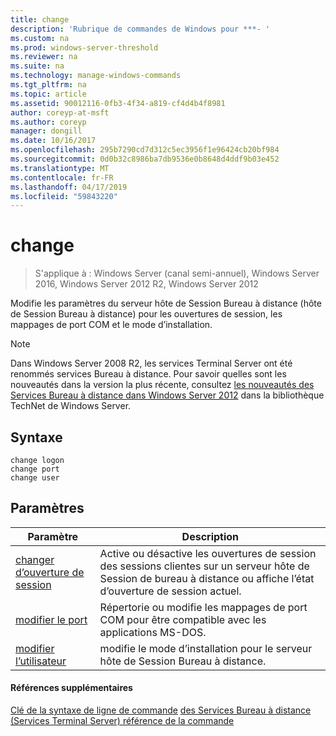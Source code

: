 ```yaml
---
title: change
description: 'Rubrique de commandes de Windows pour ***- '
ms.custom: na
ms.prod: windows-server-threshold
ms.reviewer: na
ms.suite: na
ms.technology: manage-windows-commands
ms.tgt_pltfrm: na
ms.topic: article
ms.assetid: 90012116-0fb3-4f34-a819-cf4d4b4f8981
author: coreyp-at-msft
ms.author: coreyp
manager: dongill
ms.date: 10/16/2017
ms.openlocfilehash: 295b7290cd7d312c5ec3956f1e96424cb20bf984
ms.sourcegitcommit: 0d0b32c8986ba7db9536e0b8648d4ddf9b03e452
ms.translationtype: MT
ms.contentlocale: fr-FR
ms.lasthandoff: 04/17/2019
ms.locfileid: "59843220"
---
```

# <a name="change"></a>change

>S'applique à : Windows Server (canal semi-annuel), Windows Server 2016, Windows Server 2012 R2, Windows Server 2012

Modifie les paramètres du serveur hôte de Session Bureau à distance (hôte de Session Bureau à distance) pour les ouvertures de session, les mappages de port COM et le mode d’installation.
> [!NOTE]
> Dans Windows Server 2008 R2, les services Terminal Server ont été renommés services Bureau à distance. Pour savoir quelles sont les nouveautés dans la version la plus récente, consultez [les nouveautés des Services Bureau à distance dans Windows Server 2012](https://technet.microsoft.com/library/hh831527) dans la bibliothèque TechNet de Windows Server.
## <a name="syntax"></a>Syntaxe
```
change logon
change port
change user
```
## <a name="parameters"></a>Paramètres
|Paramètre|Description|
|-------|--------|
|[changer d’ouverture de session](change-logon.md)|Active ou désactive les ouvertures de session des sessions clientes sur un serveur hôte de Session de bureau à distance ou affiche l’état d’ouverture de session actuel.|
|[modifier le port](change-port.md)|Répertorie ou modifie les mappages de port COM pour être compatible avec les applications MS-DOS.|
|[modifier l’utilisateur](change-user.md)|modifie le mode d’installation pour le serveur hôte de Session Bureau à distance.|
#### <a name="additional-references"></a>Références supplémentaires
[Clé de la syntaxe de ligne de commande](command-line-syntax-key.md)
[des Services Bureau à distance &#40;Services Terminal Server&#41; référence de la commande](remote-desktop-services-terminal-services-command-reference.md)
